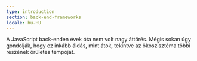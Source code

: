```yaml
---
type: introduction
section: back-end-frameworks
locale: hu-HU
---
```

 A JavaScript back-enden évek óta nem volt nagy áttörés.
Mégis sokan úgy gondolják, hogy ez inkább áldás, mint átok, tekintve
az ökoszisztéma többi részének őrületes tempóját.